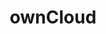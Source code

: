 ---
draft: false
title: ownCloud
content:
  id: owncloud
  name: ownCloud
  logo: /images/hosting-and-infrastructure/storage/owncloud/logo.png
  website: https://owncloud.com/
  iframe_website: /website-iframe/hosting-and-infrastructure/storage/owncloud
  dashboardImage: /images/hosting-and-infrastructure/storage/owncloud/screenshot-1.jpg
  short_description: ownCloud is a suite of client-server software for creating and using file hosting services.
  description: ownCloud is a suite of client–server software for creating and using file hosting services. ownCloud functionally has similarities to the widely used Dropbox. It enables you to share and sync data and keep it safe, on all platforms.
  features:
    - title: Data storage control
      description: You can deploy ownCloud in your own datacenter on-premises, at a trusted service provider or choose ownCloud.online, the software-as-a-service collaboration platform hosted in Germany. You can increase security through measures like multi-factor authentication, encryption and file lifecycle management.
    - title: Control access to your data
      description: With ownCloud, you can give staff an easy, flexible and secure way to share files and folders; safely involve contacts outside your organization with select documents, and share public links shielded by passwords and expiration dates. You don't have to worry about slow VPN connections, unversioned documents attached to emails, and shadow IT in public clouds of questionable security
    - title: Increase productivity
      description: ownCloud helps teams collaborate from anywhere and from any device. They can store, share and work on their data and documents through a single point of access, work simultaneously on documents, create presentations together in real time, annotate files, etc. This saves time on coordination and feedback processes.
    - title: Sync and share files
      description: With ownCloud, you can store your files, contacts, calendars, etc on a server of your choice; keep your files, contacts, calendars, etc synchronized among your devices; share your data and give access to your latest photo galleries, calendar and so on. ownCloud is expandable with dozens of apps. And you can encrypt data in transit with secure https connections, and also enable the encryption app to encrypt data on storage for improved security and privacy.
  screenshots:
    - /images/hosting-and-infrastructure/storage/owncloud/screenshot-1.jpg
    - /images/hosting-and-infrastructure/storage/owncloud/screenshot-2.jpg
---
